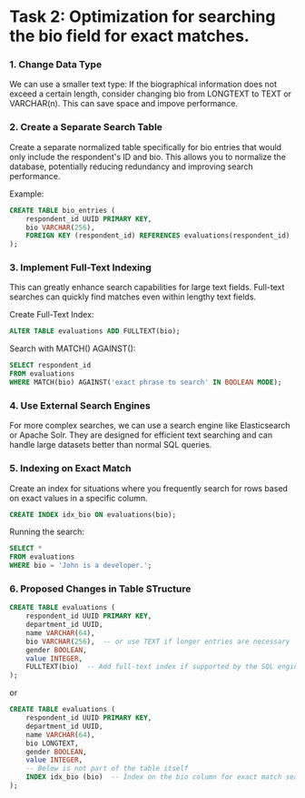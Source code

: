 # Task 2: Optimization for searching the bio field for exact matches.

### 1. Change Data Type
We can use a smaller text type: If the biographical information does not exceed a certain length, consider changing bio from LONGTEXT to TEXT or VARCHAR(n). This can save space and impove performance.

### 2. Create a Separate Search Table
Create a separate normalized table specifically for bio entries that would only include the respondent's ID and bio. This allows you to normalize the database, potentially reducing redundancy and improving search performance.

Example:
```sql
CREATE TABLE bio_entries (
    respondent_id UUID PRIMARY KEY,
    bio VARCHAR(256),
    FOREIGN KEY (respondent_id) REFERENCES evaluations(respondent_id)
);
```

### 3. Implement Full-Text Indexing
This can greatly enhance search capabilities for large text fields. Full-text searches can quickly find matches even within lengthy text fields.

Create Full-Text Index:
```sql
ALTER TABLE evaluations ADD FULLTEXT(bio);
```

Search with MATCH() AGAINST():
```sql
SELECT respondent_id
FROM evaluations
WHERE MATCH(bio) AGAINST('exact phrase to search' IN BOOLEAN MODE);
```

### 4. Use External Search Engines
For more complex searches, we can use a search engine like Elasticsearch or Apache Solr. They are designed for efficient text searching and can handle large datasets better than normal SQL queries.

### 5. Indexing on Exact Match
Create an index for situations where you frequently search for rows based on exact values in a specific column.
```sql
CREATE INDEX idx_bio ON evaluations(bio);
```

Running the search:
```sql
SELECT * 
FROM evaluations 
WHERE bio = 'John is a developer.';
```

### 6. Proposed Changes in Table STructure
```sql
CREATE TABLE evaluations (
    respondent_id UUID PRIMARY KEY,
    department_id UUID,
    name VARCHAR(64),
    bio VARCHAR(256),  -- or use TEXT if longer entries are necessary
    gender BOOLEAN,
    value INTEGER,
    FULLTEXT(bio)  -- Add full-text index if supported by the SQL engine
);
```

or 

```sql
CREATE TABLE evaluations (
    respondent_id UUID PRIMARY KEY,
    department_id UUID,
    name VARCHAR(64),
    bio LONGTEXT,
    gender BOOLEAN,
    value INTEGER,
    -- Below is not part of the table itself
    INDEX idx_bio (bio)  -- Index on the bio column for exact match searches
);

```